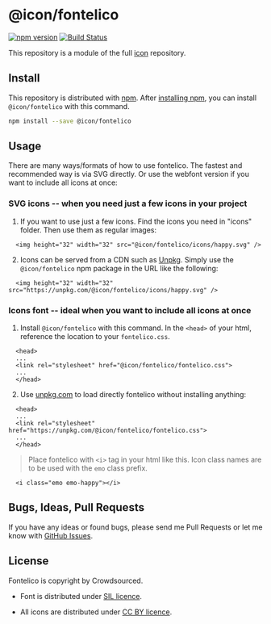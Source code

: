 # @icon/fontelico

[![npm version](https://img.shields.io/npm/v/@icon/fontelico.svg)](https://www.npmjs.org/package/@icon/fontelico)
[![Build Status](https://travis-ci.org/icon/icon.svg?branch=master)](https://travis-ci.org/icon/icon)

This repository is a module of the full [icon][icon] repository.

## Install

This repository is distributed with [npm]. After [installing npm][install-npm], you can install `@icon/fontelico` with this command.

```bash
npm install --save @icon/fontelico
```

## Usage

There are many ways/formats of how to use fontelico. The fastest and recommended way is via SVG directly. Or use the webfont version if you want to include all icons at once:

### SVG icons -- when you need just a few icons in your project

  1. If you want to use just a few icons. Find the icons you need in "icons" folder. Then use them as regular images:

```
  <img height="32" width="32" src="@icon/fontelico/icons/happy.svg" />
```

  2. Icons can be served from a CDN such as [Unpkg][Unpkg]. Simply use the `@icon/fontelico` npm package in the URL like the following:

```
  <img height="32" width="32" src="https://unpkg.com/@icon/fontelico/icons/happy.svg" />
```

### Icons font -- ideal when you want to include all icons at once

  1. Install `@icon/fontelico` with this command. In the `<head>` of your html, reference the location to your `fontelico.css`.

```
  <head>
  ...
  <link rel="stylesheet" href="@icon/fontelico/fontelico.css">
  ...
  </head>
```

  2. Use [unpkg.com][Unpkg] to load directly fontelico without installing anything:

```
  <head>
  ...
  <link rel="stylesheet" href="https://unpkg.com/@icon/fontelico/fontelico.css">
  ...
  </head>
```

> Place fontelico with `<i>` tag in your html like this. Icon class names are to be used with the `emo` class prefix.

```
  <i class="emo emo-happy"></i>
```


## Bugs, Ideas, Pull Requests

If you have any ideas or found bugs, please send me Pull Requests or let me know with [GitHub Issues][github issues].

## License

Fontelico is copyright by Crowdsourced.

- Font is distributed under [SIL licence](http://scripts.sil.org/cms/scripts/page.php?site_id=nrsi&id=OFL).

- All icons are distributed under [CC BY licence](http://creativecommons.org/licenses/by-sa/3.0/).

[icon]: https://github.com/thecreation/icons
[npm]: https://www.npmjs.com/
[install-npm]: https://docs.npmjs.com/getting-started/installing-node
[sass]: http://sass-lang.com/
[github issues]: https://github.com/thecreation/icons/issues
[Unpkg]: https://unpkg.com